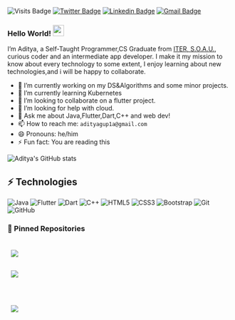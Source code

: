 
![Visits Badge](https://badges.pufler.dev/visits/xcyberpunkx0/xcyberpunkx0)
[![Twitter Badge](https://img.shields.io/badge/-xcyberpunkx0-blue?style=flat-square&logo=twitter&logoColor=white&link=https://twitter.com/xcyberpunkx0)](https://twitter.com/xcyberpunkx0)
[![Linkedin Badge](https://img.shields.io/badge/-aditya-blue?style=flat-square&logo=Linkedin&logoColor=white&link=https://www.linkedin.com/in/aditya-gupta-7a3549190/)](https://www.linkedin.com/in/aditya-gupta-7a3549190/)
[![Gmail Badge](https://img.shields.io/badge/-adityagup1a@gmail.com-c14438?style=flat-square&logo=Gmail&logoColor=white&link=mailto:adityagup1a@gmail.com)](mailto:adityagup1a@gmail.com)
### Hello World! <img src="https://media.giphy.com/media/hvRJCLFzcasrR4ia7z/giphy.gif" width="25px">

I’m Aditya, a Self-Taught Programmer,CS Graduate from [ITER, S.O.A.U.](https://www.soa.ac.in/iter), curious coder and an intermediate app developer. I make it my mission to know about every technology to some extent, I enjoy learning about new technologies,and i will be happy to collaborate.

- 🔭 I’m currently working on my DS&Algorithms and some minor projects.
- 🌱 I’m currently learning Kubernetes
- 👯 I’m looking to collaborate on a flutter project.
- 🤔 I’m looking for help with cloud.
- 💬 Ask me about Java,Flutter,Dart,C++ and web dev!
- 📫 How to reach me: `adityagup1a@gmail.com`
- 😄 Pronouns: he/him
- ⚡ Fun fact: You are reading this 

![Aditya's GitHub stats](https://github-readme-stats.vercel.app/api?username=xcyberpunkx0&show_icons=true&theme=radical)

## ⚡ Technologies

![Java](https://img.shields.io/badge/-java-E34A86?style=flat-square&logo=java)
![Flutter](https://img.shields.io/badge/-Flutter-00599C?style=flat-square&logo=flutter)
![Dart](https://img.shields.io/badge/-Dart-00599C?style=flat-square&logo=dart)
![C++](https://img.shields.io/badge/-C++-00599C?style=flat-square&logo=c)
![HTML5](https://img.shields.io/badge/-HTML5-E34F26?style=flat-square&logo=html5&logoColor=white)
![CSS3](https://img.shields.io/badge/-CSS3-1572B6?style=flat-square&logo=css3)
![Bootstrap](https://img.shields.io/badge/-Bootstrap-563D7C?style=flat-square&logo=bootstrap)
![Git](https://img.shields.io/badge/-Git-black?style=flat-square&logo=git)
![GitHub](https://img.shields.io/badge/-GitHub-181717?style=flat-square&logo=github)



### 📌 Pinned Repositories
<code><a href="https://github.com/xcyberpunkx0/SkiWeather">
  <img align="center" style="margin:0.5rem" src="https://github-readme-stats.vercel.app/api/pin/?username=xcyberpunkx0&repo=SkiWeather&title_color=ffffff&text_color=c9cacc&icon_color=4AB197&bg_color=141321" />
</a>
<code><a href="https://github.com/xcyberpunkx0/JustDoIt">
  <img align="center" style="margin:0.5rem" src="https://github-readme-stats.vercel.app/api/pin/?username=xcyberpunkx0&repo=JustDoIt&title_color=ffffff&text_color=c9cacc&icon_color=4AB197&bg_color=141321" />
</a>
  
<code><a href="https://github.com/xcyberpunkx0/raag">
  <img align="center" style="margin:0.5rem" src="https://github-readme-stats.vercel.app/api/pin/?username=xcyberpunkx0&repo=raag&title_color=ffffff&text_color=c9cacc&icon_color=4AB197&bg_color=141321" />
</a>
  
